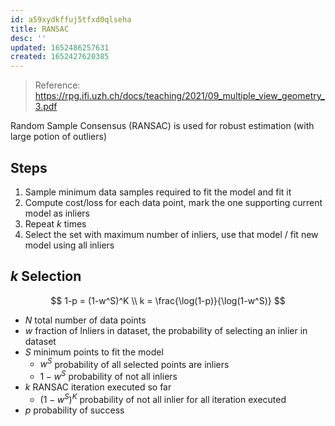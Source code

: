 ```yaml
---
id: a59xydkffuj5tfxd0qlseha
title: RANSAC
desc: ''
updated: 1652486257631
created: 1652427620385
---
```

> Reference: https://rpg.ifi.uzh.ch/docs/teaching/2021/09_multiple_view_geometry_3.pdf

Random Sample Consensus (RANSAC) is used for robust estimation (with large potion of outliers)

## Steps
1. Sample minimum data samples required to fit the model and fit it
2. Compute cost/loss for each data point, mark the one supporting current model as inliers
3. Repeat $k$ times
4. Select the set with maximum number of inliers, use that model / fit new model using all inliers

## $k$ Selection

$$
1-p = (1-w^S)^K \\
k = \frac{\log(1-p)}{\log(1-w^S)}
$$

- $N$ total number of data points
- $w$ fraction of lnliers in dataset, the probability of selecting an inlier in dataset
- $S$ minimum points to fit the model
    - $w^S$ probability of all selected points are inliers
    - $1 - w^S$ probability of not all inliers
- $k$ RANSAC iteration executed so far
    - $(1-w^S)^K$ probability of not all inlier for all iteration executed
- $p$ probability of success